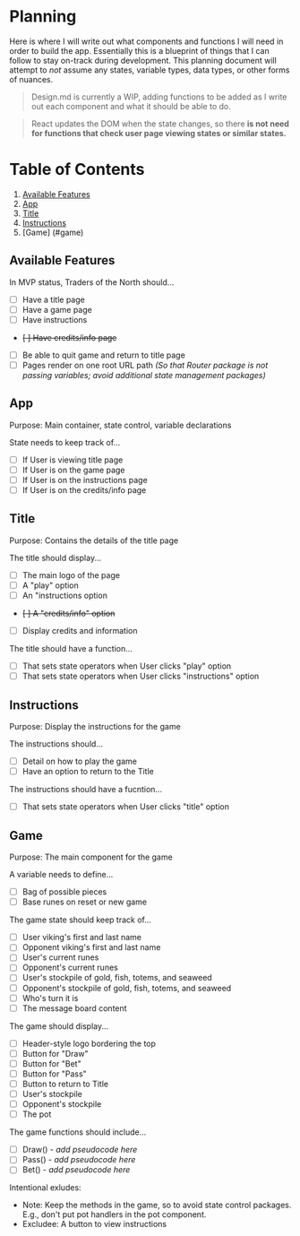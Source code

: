 # Planning
Here is where I will write out what components and functions I will need in order to build the app. Essentially this is a blueprint of things that I can follow to stay on-track during development.
This planning document will attempt to _not_ assume any states, variable types, data types, or other forms of nuances.

>Design.md is currently a WIP, adding functions to be added as I write out each component and what it should be able to do.

>React updates the DOM when the state changes, so there **is not need for functions that check user page viewing states or similar states.**

# Table of Contents
1. [Available Features](#available-features)
1. [App](#app)
1. [Title](#title)
1. [Instructions](#instructions)
1. [Game] (#game)

## Available Features
In MVP status, Traders of the North should...
- [ ] Have a title page 
- [ ] Have a game page
- [ ] Have instructions
- ~~[ ] Have credits/info page~~
- [ ] Be able to quit game and return to title page
- [ ] Pages render on one root URL path _(So that Router package is not passing variables; avoid additional state management packages)_

## App
Purpose: Main container, state control, variable declarations

State needs to keep track of...
- [ ] If User is viewing title page
- [ ] If User is on the game page
- [ ] If User is on the instructions page
- [ ] If User is on the credits/info page

## Title
Purpose: Contains the details of the title page

The title should display...
- [ ] The main logo of the page
- [ ] A "play" option
- [ ] An "instructions option
- ~~[ ] A "credits/info" option~~
- [ ] Display credits and information

The title should have a function...
- [ ] That sets state operators when User clicks "play" option
- [ ] That sets state operators when User clicks "instructions" option

## Instructions
Purpose: Display the instructions for the game

The instructions should...
- [ ] Detail on how to play the game
- [ ] Have an option to return to the Title

The instructions should have a fucntion...
- [ ] That sets state operators when User clicks "title" option

## Game
Purpose: The main component for the game

A variable needs to define...
- [ ] Bag of possible pieces
- [ ] Base runes on reset or new game

The game state should keep track of...
- [ ] User viking's first and last name
- [ ] Opponent viking's first and last name
- [ ] User's current runes
- [ ] Opponent's current runes
- [ ] User's stockpile of gold, fish, totems, and seaweed
- [ ] Opponent's stockpile of gold, fish, totems, and seaweed
- [ ] Who's turn it is
- [ ] The message board content

The game should display...
- [ ] Header-style logo bordering the top
- [ ] Button for "Draw"
- [ ] Button for "Bet"
- [ ] Button for "Pass"
- [ ] Button to return to Title
- [ ] User's stockpile
- [ ] Opponent's stockpile
- [ ] The pot

The game functions should include...
- [ ] Draw() - _add pseudocode here_
- [ ] Pass() - _add pseudocode here_
- [ ] Bet() - _add pseudocode here_

Intentional exludes:
- Note: Keep the methods in the game, so to avoid state control packages. E.g., don't put pot handlers in the pot component.
- Excludee: A button to view instructions

